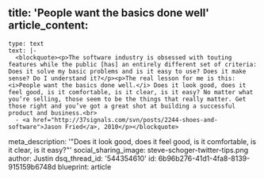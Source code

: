 title: 'People want the basics done well'
article_content:
  -
    type: text
    text: |-
      <blockquote><p>The software industry is obsessed with touting features while the public [has] an entirely different set of criteria: Does it solve my basic problems and is it easy to use? Does it make sense? Do I understand it?</p><p>The real lesson for me is this: <i>People want the basics done well.</i> Does it look good, does it feel good, is it comfortable, is it clear, is it easy? No matter what you’re selling, those seem to be the things that really matter. Get those right and you’ve got a great shot at building a successful product and business.<br>
      - <a href="http://37signals.com/svn/posts/2244-shoes-and-software">Jason Fried</a>, 2010</p></blockquote>
meta_description: '"Does it look good, does it feel good, is it comfortable, is it clear, is it easy?"'
social_sharing_image: steve-schoger-twitter-tips.png
author: Justin
dsq_thread_id: '544354610'
id: 6b96b276-41d1-4fa8-8139-915159b6748d
blueprint: article
